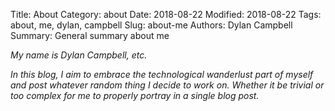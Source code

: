 Title: About
Category: about
Date: 2018-08-22
Modified: 2018-08-22
Tags: about, me, dylan, campbell
Slug: about-me
Authors: Dylan Campbell
Summary: General summary about me

*My name is Dylan Campbell, etc.*

*In this blog, I aim to embrace the technological wanderlust part of myself and post whatever random thing I decide to work on. Whether it be trivial or too complex for me to properly portray in a single blog post.*